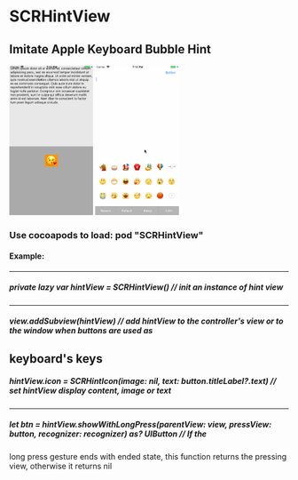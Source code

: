 # SCRHintView
Imitate Apple Keyboard Bubble Hint
----
<p float="left">
  <img src="https://github.com/rayray199085/SCRHintView/blob/master/images/SCRHintView01.gif" width="30%" height="30%">
  <img src="https://github.com/rayray199085/SCRHintView/blob/master/images/SCRHintView02.gif" width="30%" height="30%">
</p> 

### Use cocoapods to load: pod "SCRHintView"
#### Example:
----
##### private lazy var hintView = SCRHintView() // init an instance of hint view
----
##### view.addSubview(hintView) // add hintView to the controller's view or to the window when buttons are used as 
keyboard's keys
----
##### hintView.icon = SCRHintIcon(image: nil, text: button.titleLabel?.text) // set hintView display content, image or text
----
##### let btn = hintView.showWithLongPress(parentView: view, pressView: button, recognizer: recognizer) as? UIButton // If the
long press gesture ends with ended state, this function returns the pressing view, otherwise it returns nil
